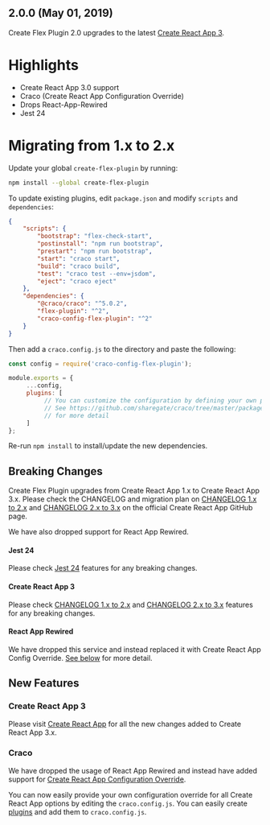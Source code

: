 ## 2.0.0 (May 01, 2019)

Create Flex Plugin 2.0 upgrades to the latest [Create React App 3](https://github.com/facebook/create-react-app/blob/master/CHANGELOG.md).


# Highlights

* Create React App 3.0 support
* Craco (Create React App Configuration Override)
* Drops React-App-Rewired
* Jest 24

# Migrating from 1.x to 2.x

Update your global `create-flex-plugin` by running:

```bash
npm install --global create-flex-plugin
```

To update existing plugins, edit `package.json` and modify `scripts` and `dependencies`:

```json
{
    "scripts": {
        "bootstrap": "flex-check-start",
        "postinstall": "npm run bootstrap",
        "prestart": "npm run bootstrap",
        "start": "craco start",
        "build": "craco build",
        "test": "craco test --env=jsdom",
        "eject": "craco eject"
    },
    "dependencies": {
        "@craco/craco": "^5.0.2",
        "flex-plugin": "^2",
        "craco-config-flex-plugin": "^2"
    }
}
```

Then add a `craco.config.js` to the directory and paste the following:

```js
const config = require('craco-config-flex-plugin');

module.exports = {
     ...config,
     plugins: [
          // You can customize the configuration by defining your own plugins.
          // See https://github.com/sharegate/craco/tree/master/packages/craco#develop-a-plugin
          // for more detail
     ]
};
```

Re-run `npm install` to install/update the new dependencies.

## Breaking Changes

Create Flex Plugin upgrades from Create React App 1.x to Create React App 3.x. Please check the CHANGELOG and migration plan on [CHANGELOG 1.x to 2.x](https://github.com/facebook/create-react-app/blob/master/CHANGELOG-2.x.md) and [CHANGELOG 2.x to 3.x](https://github.com/facebook/create-react-app/blob/master/CHANGELOG.md) on the official Create React App GitHub page.

We have also dropped support for React App Rewired.

#### Jest 24

Please check [Jest 24](https://github.com/facebook/jest/blob/master/CHANGELOG.md#2400) features for any breaking changes.

#### Create React App 3

Please check [CHANGELOG 1.x to 2.x](https://github.com/facebook/create-react-app/blob/master/CHANGELOG-2.x.md) and [CHANGELOG 2.x to 3.x](https://github.com/facebook/create-react-app/blob/master/CHANGELOG.md) features for any breaking changes.

#### React App Rewired

We have dropped this service and instead replaced it with Create React App Config Override. [See below](#craco) for more detail.

## New Features

### Create React App 3

Please visit [Create React App](https://github.com/facebook/create-react-app/blob/master/CHANGELOG.md) for all the new changes added to Create React App 3.x.

### Craco

We have dropped the usage of React App Rewired and instead have added support for [Create React App Configuration Override](https://github.com/sharegate/craco). 

You can now easily provide your own configuration override for all Create React App options by editing the `craco.config.js`. You can easily create [plugins](https://github.com/sharegate/craco/blob/master/packages/craco/README.md#develop-a-plugin) and add them to `craco.config.js`.